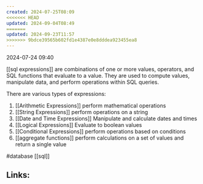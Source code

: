 ```yaml
---
created: 2024-07-25T08:09
<<<<<<< HEAD
updated: 2024-09-04T08:49
=======
updated: 2024-09-23T11:57
>>>>>>> 9bdce39565b602fd1e4387e0e8dddea923455ea8
---
```

2024-07-24 09:40

 [[sql expressions]] are combinations of one or more values, operators, and SQL functions that evaluate to a value. They are used to compute values, manipulate data, and perform operations within SQL queries. 

There are various types of expressions: 
1. [[Arithmetic Expressions]] perform mathematical operations
2. [[String Expressions]] perform operations on a string
3. [[Date and Time Expressions]] Manipulate and calculate dates and times
4. [[Logical Expressions]] Evaluate to boolean values
5. [[Conditional Expressions]] perform operations based on conditions
6. [[aggregate functions]] perform calculations on a set of values and return a single value 


#database 
[[sql]]
## Links:



